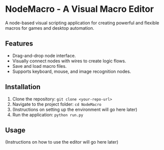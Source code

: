 # NodeMacro - A Visual Macro Editor

A node-based visual scripting application for creating powerful and flexible macros for games and desktop automation.

## Features

* Drag-and-drop node interface.
* Visually connect nodes with wires to create logic flows.
* Save and load macro files.
* Supports keyboard, mouse, and image recognition nodes.

## Installation

1.  Clone the repository: `git clone <your-repo-url>`
2.  Navigate to the project folder: `cd NodeMacro`
3.  (Instructions on setting up the environment will go here later)
4.  Run the application: `python run.py`

## Usage

(Instructions on how to use the editor will go here later)
